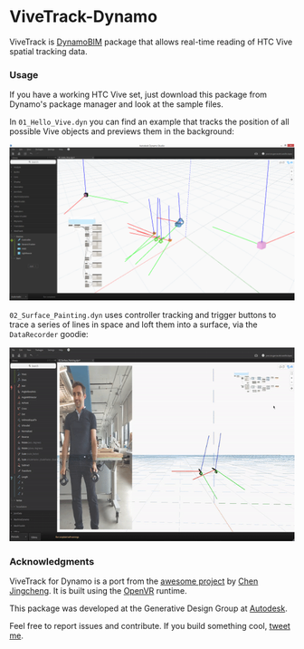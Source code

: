 # ViveTrack-Dynamo

ViveTrack is [DynamoBIM](http://dynamobim.org/) package that allows real-time reading of HTC Vive spatial tracking data.

### Usage
If you have a working HTC Vive set, just download this package from Dynamo's package manager and look at the sample files.

In `01_Hello_Vive.dyn` you can find an example that tracks the position of all possible Vive objects and previews them in the background:

![](assets/ViveTrackDynamo_banner.png)

`02_Surface_Painting.dyn` uses controller tracking and trigger buttons to trace a series of lines in space and loft them into a surface, via the `DataRecorder` goodie:

<p align="center">
<a href="https://youtu.be/h64ZFtlqzC0"><img width="640" height="343" src="assets/ViveTrackDynamo_surface_sculpting.gif"></a>
</p>

### Acknowledgments
ViveTrack for Dynamo is a port from the [awesome project](https://github.com/ccc159/ViveTrack) by [Chen Jingcheng](https://github.com/ccc159). It is built using the [OpenVR](https://github.com/ValveSoftware/openvr) runtime.

This package was developed at the Generative Design Group at [Autodesk](https://www.autodesk.com).

Feel free to report issues and contribute. If you build something cool, [tweet me](https://twitter.com/garciadelcast).

